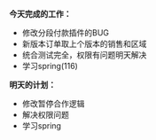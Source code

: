 **今天完成的工作：**
 
- 修改分段付款插件的BUG
- 新版本订单取上个版本的销售和区域
- 统合测试完全，权限有问题明天解决
- 学习spring(116)



**明天的计划：** 

- 修改暂停合作逻辑
- 解决权限问题
- 学习spring
